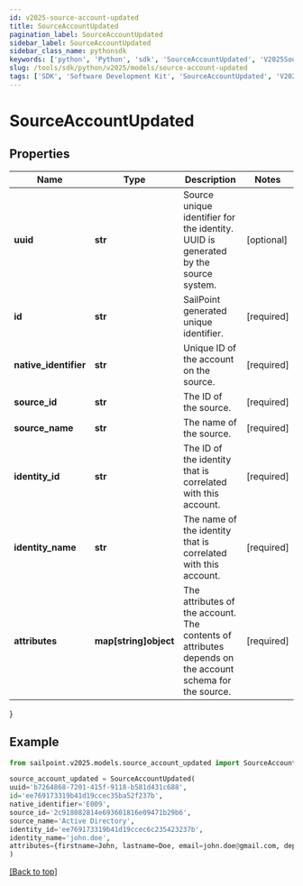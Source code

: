 ```yaml
---
id: v2025-source-account-updated
title: SourceAccountUpdated
pagination_label: SourceAccountUpdated
sidebar_label: SourceAccountUpdated
sidebar_class_name: pythonsdk
keywords: ['python', 'Python', 'sdk', 'SourceAccountUpdated', 'V2025SourceAccountUpdated'] 
slug: /tools/sdk/python/v2025/models/source-account-updated
tags: ['SDK', 'Software Development Kit', 'SourceAccountUpdated', 'V2025SourceAccountUpdated']
---
```


# SourceAccountUpdated


## Properties

Name | Type | Description | Notes
------------ | ------------- | ------------- | -------------
**uuid** | **str** | Source unique identifier for the identity. UUID is generated by the source system. | [optional] 
**id** | **str** | SailPoint generated unique identifier. | [required]
**native_identifier** | **str** | Unique ID of the account on the source. | [required]
**source_id** | **str** | The ID of the source. | [required]
**source_name** | **str** | The name of the source. | [required]
**identity_id** | **str** | The ID of the identity that is correlated with this account. | [required]
**identity_name** | **str** | The name of the identity that is correlated with this account. | [required]
**attributes** | **map[string]object** | The attributes of the account. The contents of attributes depends on the account schema for the source. | [required]
}

## Example

```python
from sailpoint.v2025.models.source_account_updated import SourceAccountUpdated

source_account_updated = SourceAccountUpdated(
uuid='b7264868-7201-415f-9118-b581d431c688',
id='ee769173319b41d19ccec35ba52f237b',
native_identifier='E009',
source_id='2c918082814e693601816e09471b29b6',
source_name='Active Directory',
identity_id='ee769173319b41d19ccec6c235423237b',
identity_name='john.doe',
attributes={firstname=John, lastname=Doe, email=john.doe@gmail.com, department=Sales, displayName=John Doe, created=2020-04-27T16:48:33.597Z, employeeNumber=E009, uid=E009, inactive=true, phone=null, identificationNumber=E009}
)

```
[[Back to top]](#) 


